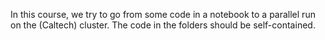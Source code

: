In this course, we try to go from some code in a notebook to a parallel run on the (Caltech) cluster. The code in the folders should be self-contained.
